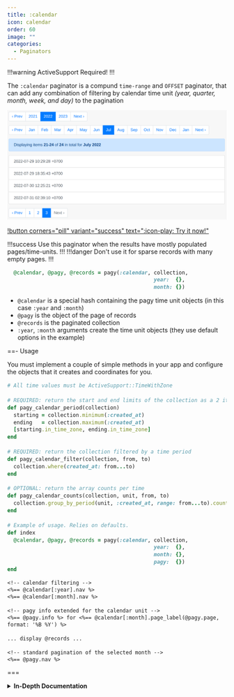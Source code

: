 ```yaml
---
title: :calendar
icon: calendar
order: 60
image: ""
categories:
  - Paginators
---
```


!!!warning ActiveSupport Required!
!!!

The `:calendar` paginator is a compund `time-range` and `OFFSET` paginator, that can add any combination of filtering by calendar time unit
_(year, quarter, month, week, and day)_ to the pagination

![calendar_app](/assets/images/calendar-app.png)

[!button corners="pill" variant="success" text=":icon-play: Try it now!"](../../sandbox/playground.md#4-calendar-app)

!!!success Use this paginator when the results have mostly populated pages/time-units.
!!!
!!!danger Don't use it for sparse records with many empty pages.
!!!

```ruby
  @calendar, @pagy, @records = pagy(:calendar, collection,
                                               year:  {},
                                               month: {})

```

- `@calendar` is a special hash containing the pagy time unit objects (in this case `:year` and `:month`)
- `@pagy` is the object of the page of records
- `@records` is the paginated collection
- `:year`, `:month` arguments create the time unit objects (they use default options in the example)

==- Usage

You must implement a couple of simple methods in your app and configure the objects that it creates and
coordinates for you.

```ruby Controller
# All time values must be ActiveSupport::TimeWithZone

# REQUIRED: return the start and end limits of the collection as a 2 items array
def pagy_calendar_period(collection)
  starting = collection.minimum(:created_at)
  ending   = collection.maximum(:created_at)
  [starting.in_time_zone, ending.in_time_zone]
end

# REQUIRED: return the collection filtered by a time period
def pagy_calendar_filter(collection, from, to)
  collection.where(created_at: from...to)
end

# OPTIONAL: return the array counts per time
def pagy_calendar_counts(collection, unit, from, to)
  collection.group_by_period(unit, :created_at, range: from...to).count.values
end

# Example of usage. Relies on defaults.
def index
  @calendar, @pagy, @records = pagy(:calendar, collection,
                                               year:  {},
                                               month: {},
                                               pagy:  {})
end
```

```erb view (template)
<!-- calendar filtering -->
<%== @calendar[:year].nav %>
<%== @calendar[:month].nav %>

<!-- pagy info extended for the calendar unit -->
<%== @pagy.info %> for <%== @calendar[:month].page_label(@pagy.page, format: '%B %Y') %>

... display @records ...

<!-- standard pagination of the selected month -->
<%== @pagy.nav %>
```

===
<details>
<summary class="a4" style="font-weight: bold">In-Depth Documentation</summary>

<br/>

### Methods

==- `pagy(:calendar, collection, configuration)`

The `:calendar` paginator wraps one or more levels of calendar filtering on top of another paginator (
e.g. `:offset`, `:searchkick`, `:elasticsearch_rails`, `:meilisearch`, ...).

It filters the `collection` by the selected time units in the `configuration` (e.g. `year`, `month`, `day`, ...), and forwards it
to the wrapped method.

It returns an array with one more item than the usual two:

```ruby controller
@calendar, @pagy, @results = pagy(:calendar, ...)
```

The `@calendar` is the hash of the generated unit objects that can be used in the UI.

It also provides the `showtime` helper method that returns the time of the smallest time unit currently shown in your calendar.
For example:

```erb
<!-- Link to go to a specific page in the calendar -->
<a href="<%= @calendar.calendar_url_at(, Time.zone.parse('2022-03-03')) %>">Go to the 2022-03 Page</a>

<!-- Showtime shows the `DateTime` beginning of the smallest time unit currently shown in the calendar -->
<p>Showtime: <%= @calendar.showtime %></p>
```

#### `collection` argument
<br/>

The `collection` argument (from `ActiveRecord`, `ElasticSearchRails`, `Searchkick`, `Meilisearch`, ...) is filtered by the
`pagy_calendar_filter` and forwarded to the wrapped method for its final pagination, so ensure that you pass the same type of
argument expected by the wrapped method.

#### `configuration` argument
<br/>

The `configuration` argument must be a Hash structure with the keys representing the type of configuration and the values being
the Hash of the options that you want to pass for the creation of the specific pagy object (or a `boolean` for
the [Active flag](#active-flag)).

The `configuration` hash can be composed by the following types of configuration:

##### Calendar configuration
<br/>

The calendar configuration determines the calendar objects generated. These are used for filtering the collection to the selected
time units.

You can add one or more levels with keys like `:year`, `:quarter`, `:month`, `:week`, `:day`. Each key must be set to the hash of
the unit options. Use an empty hash for default values. E.g.:
`year: {}, month: {}, ...`.

!!!warning Do not set `:page`, `:page_sym`, `:params` and `:period` option.

Those options are managed
automatically. Setting them explicitly has no effect. (See also [Calendar params](#calendar-params) for solutions in
case of conflicts)
!!!

##### Pagy configuration
<br/>

This is the optional configuration of the final pagination object (produced by the wrapped method) which is always used regardless
the value of the [Active flag](#active-flag).

You can pass one optional `:pagy` key, set to the hash of the options to initialize the `Pagy` object. It has none of the
restriction mentioned in the [Calendar configuration](#calendar-configuration).

Besides the usual pagy options, you can add a `:backend` option, set to the name of the paginator that you want to use
for managing the collection:

```ruby
{ pagy: { backend: :searchkick, limit: 10, ... } }
```

Notice that the `collection` argument must be exactly what you would pass to the wrapped backend method.

If the `:pagy` key/value is omitted, a default `Pagy` instance will be created by the default `:pagy` backend method.

##### Active flag
<br/>

The calendar is active by default, however you can add an optional `:active` boolean flag to the `configuration` hash in order to
switch it ON or OFF, depending on its usefulness in different conditions.

==- `pagy_calendar_period(collection)`

!!!primary Must implement

This method must be implemented by the application.
!!!

It receives a `collection` argument that must not be changed by the method, but can be used to return the starting and ending
local `TimeWithZone` objects array defining the calendar `:period`.

Depending on the type of storage, the `collection` argument can contain a different kind of object:

##### ActiveRecord managed storage
<br/>

If you use `ActiveRecord` the `collection` is going to be an `ActiveRecord::Relation` object. You can use it to return the
starting and ending local `TimeWithZone` objects array. Here are a few examples with the `created_at` field (but you can pull the
time from anywhere):

```ruby  Controller
# Simpler version (2 queries)
def pagy_calendar_period(collection)
  starting = collection.minimum('created_at')
  ending   = collection.maximum('created_at')
  [starting.in_time_zone, ending.in_time_zone]
end

# Faster version with manual pluck (1 query)
def pagy_calendar_period(collection)
  minmax = collection.pick('MIN(created_at)', 'MAX(created_at)')
  minmax.map { |time| Time.parse(time).in_time_zone }
end

# Fastest version (no queries)
# If you have the starting and ending times in the request (from UI selectors), 
# filter the collection by the param before passing it to the `:calendar` paginator.
# In this example you just use the :starting and :ending params to return the period
def pagy_calendar_period(collection)
  params.fetch_values(:starting, :ending).map { |time| Time.parse(time).in_time_zone }
end
```

##### Search frameworks storage
<br/>

_If you use `ElasticSearchRails`, `Searchkick`, `Meilisearch` the `collection` argument is just the Array of the captured search
arguments that you passed to the `Model.pagy_search` method. That array is what pagy uses internally to set up its options before
passing it to the standard `Model.search` method to do the actual search._

So you should use what you need from the `collection` array and do your own `Model.search(...)` in order to get the starting and
ending local `TimeWithZone` objects array to return.

==- `pagy_calendar_filter(collection, from, to)`

!!!primary Must implement

This method must be implemented by the application.
!!!

It receives the main `collection` and must return a filtered version of it using the `from` and `to` **local Time** objects.

You should filter your collection with a logic equivalent to `storage_time >= from && storage_time < to`, adapted to the time zone
and syntax of your storage.

Depending on the type of storage, the `collection` argument can contain a different kind of object:

##### ActiveRecord managed storage
<br/>

If you use `ActiveRecord` the `collection` is going to be an `ActiveRecord::Relation` object that you can easily filter. Here is
an example with the `created_at` field again (but you can use anything, of course):

```ruby Controller
def pagy_calendar_filter(collection, from, to)
  collection.where(created_at: from...to) # 3-dots range excluding the end value
end
```

##### Search frameworks storage
<br/>

_If you use `ElasticSearchRails`, `Searchkick`, `Meilisearch` the `collection` argument is just the Array of the captured search
arguments that you passed to the `Model.pagy_search` method. That array is what pagy uses internally to se tup its options before
passing it to the standard `Model.search` method to do the actual search._

So in order to filter the actual search with the `from` and `to` local `TimeWithZone` objects, you should simply return the same
array with the filtering added to its relevant item. Pagy will use it to do the actual (filtered) search.

==- `pagy_calendar_counts(collection, unit, from, to)`

!!!primary Optional implementation

This method can be implemented by the application in order to add some UI feedback to the pagy
nav links
!!!

If this method is defined, pagy will run it for each used calendar unit and will add an extra `empty-page`
CSS class to the links to empty pages (that can be targeted to give a visual UI feedback). Pagy will also add a `title`
attribute to display a tooltip info for each page link.

The method receives the main `collection`, the `unit` symbol, and must return the array of the counts grouped by unit using the
`from` and `to` **local Time** objects.

If your collection is an `ActiveRecord::Relation` object you won't have to do much: just add the
[groupdate gem](https://github.com/ankane/groupdate) to your bundle and use the following one-liner (just change the
`:created_at` to the time field you need):

```ruby Controller
def pagy_calendar_counts(collection, unit, from, to)
  collection.group_by_period(unit, :created_at, range: from...to).count.values
end
```

For other types of collection you should override the method.

!!!warning Extra queries required!

The extra feedback triggered by this method executes one extra count query per unit, (e.g. with a year + month calendar there are
2 extra queries). That is usually OK for most environments, but it might be slow on others, so check it on your actual DB in order
to evaluate the performance.

If you want to use it dynamically, you can skip the extra query and the relative feedback by returning `nil` when you need it.
!!!

===

### Customization

#### Order

If you set `:order` to `:desc`, you will get the page units in descendent order (e.g. May, then April, then March, ...), but keep
in mind that you still have to desc-order the records in the collection since pagy has no control over that (indeed it's your own
collection scope).

```ruby controller
@calendar, @pagy, @records = pagy(:calendar, collection.desc_scope,
                                             year:  { order: :desc },
                                             month: { order: :desc })
```

#### Beginning of week

If you use the `:week` time unit, consider that the first day of the week could be different for different locales.

You may want to adjust it by setting the `Date.beginning_of_week` option to the symbol of the first day of the week (
e.g. `Date.beginning_of_week = :sunday`). Notice the default is `:monday` consistently with the ISO-8601 standard (and Rails).

#### Calendar params

The `:calendar` paginator handles the request params of its objects automatically, and you should not need to customize them unless they conflict
with other params in your requests. In that case you have a couple of alternatives:

- Renaming the conflicting param of your app
- Passing a custom `:page_sym` to the [Pagy configuration](#pagy-configuration). That will internally rename the `:page_sym`
  opts and update the `:params` procs of all the calendar objects accordingly.

### View

You can use the calendar objects with any `pagy_*nav` and `pagy_*nav_js` helpers in your views.

The `pagy_*combo_nav_js` keeps into account only page numbers and not labels, so it is not very useful (if at all)
with `Pagy::Calendar::*` objects.

==- `pagy_calendar_url_at(@calendar, time, **opts)`

This helper takes the `@calendar` and a `TimeWithZone` objects and returns the url complete with all the params for the pages in
each filter bar that include the passed time.

For example: `pagy_calendar_url_at(@calendar, Time.zone.now)` selects the filter bars pointing to today.

If `time` is outside the pagination range it raises a `Pagy::RangeError`, however you can pass the option
`fit_time: true` to avoid the error and get the url to the page closest to the passed time argument (first or last page).

===

#### Label format

Each page link in the calendar navs is conveniently labeled with the specific `Time` period it refers to. You can change the time
format to your needs by passing the `:format` option, set to a standard `strftime` format, to the time unit option argument.

```ruby controller
@calendar, @pagy, @records = pagy(:calendar, collection.desc_scope,
                                             year:  { format: '...' },
                                             month: { format: '...' })
```
You can also get the `label` method with e.g.: `@calendar[:month].label`, which might be useful to
use in your UI.

#### I18n localization

Uncomment the block in the calendar section in the pagy initializer.

### Caveats

!!!warning Empty Calendar pages are accessible but empty

You may want to display a message when `@records.empty?`.
!!!

</details>
